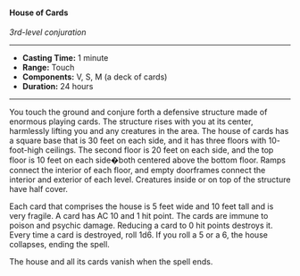 #### House of Cards
*3rd-level conjuration*
___
- **Casting Time:** 1 minute
- **Range:** Touch
- **Components:** V, S, M (a deck of cards)
- **Duration:** 24 hours
___
You touch the ground and conjure forth a defensive structure made of enormous playing cards. The structure rises with you at its center, harmlessly lifting you and any creatures in the area. The house of cards has a square base that is 30 feet on each side, and it has three floors with 10- foot-high ceilings. The second floor is 20 feet on each side, and the top floor is 10 feet on each side�both centered above the bottom floor. Ramps connect the interior of each floor, and empty doorframes connect the interior and exterior of each level. Creatures inside or on top of the structure have half cover.

Each card that comprises the house is 5 feet wide and 10 feet tall and is very fragile. A card has AC 10 and 1 hit point. The cards are immune to poison and psychic damage. Reducing a card to 0 hit points destroys it. Every time a card is destroyed, roll 1d6. If you roll a 5 or a 6, the house collapses, ending the spell.

The house and all its cards vanish when the spell ends.